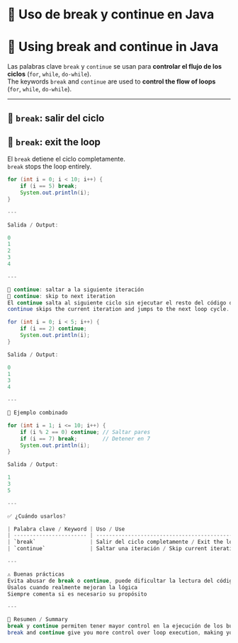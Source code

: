 # 🔂 Uso de break y continue en Java  
# 🔂 Using break and continue in Java

Las palabras clave `break` y `continue` se usan para **controlar el flujo de los ciclos** (`for`, `while`, `do-while`).  
The keywords `break` and `continue` are used to **control the flow of loops** (`for`, `while`, `do-while`).

---

## 🛑 `break`: salir del ciclo  
## 🛑 `break`: exit the loop

El `break` detiene el ciclo completamente.  
`break` stops the loop entirely.

```java
for (int i = 0; i < 10; i++) {
    if (i == 5) break;
    System.out.println(i);
}

---

Salida / Output:

0  
1  
2  
3  
4

---

🔁 continue: saltar a la siguiente iteración
🔁 continue: skip to next iteration
El continue salta al siguiente ciclo sin ejecutar el resto del código dentro del ciclo.
continue skips the current iteration and jumps to the next loop cycle.

for (int i = 0; i < 5; i++) {
    if (i == 2) continue;
    System.out.println(i);
}

Salida / Output:

0  
1  
3  
4

---

🧠 Ejemplo combinado

for (int i = 1; i <= 10; i++) {
    if (i % 2 == 0) continue; // Saltar pares
    if (i == 7) break;        // Detener en 7
    System.out.println(i);
}

Salida / Output:

1  
3  
5

---

✅ ¿Cuándo usarlos?

| Palabra clave / Keyword | Uso / Use                                     |
| ----------------------- | --------------------------------------------- |
| `break`                 | Salir del ciclo completamente / Exit the loop |
| `continue`              | Saltar una iteración / Skip current iteration |

---

⚠️ Buenas prácticas
Evita abusar de break o continue, puede dificultar la lectura del código
Úsalos cuando realmente mejoran la lógica
Siempre comenta si es necesario su propósito

---

🧠 Resumen / Summary
break y continue permiten tener mayor control en la ejecución de los bucles, haciendo tu código más dinámico y flexible.
break and continue give you more control over loop execution, making your code more dynamic and flexible.

